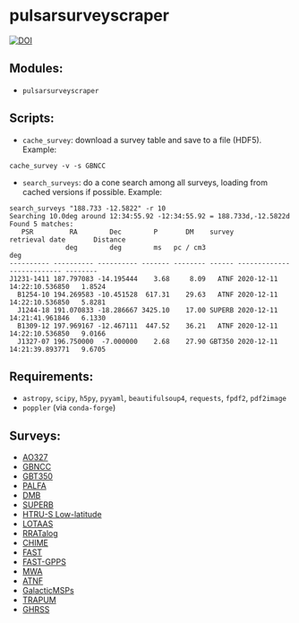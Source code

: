 # pulsarsurveyscraper
[![DOI](https://zenodo.org/badge/DOI/10.5281/zenodo.6390905.svg)](https://doi.org/10.5281/zenodo.6390905)

## Modules:
* `pulsarsurveyscraper`

## Scripts:
* `cache_survey`: download a survey table and save to a file (HDF5).  Example: 
```
cache_survey -v -s GBNCC
```
* `search_surveys`: do a cone search among all surveys, loading from cached versions if possible.  Example:
```
search_surveys "188.733 -12.5822" -r 10
Searching 10.0deg around 12:34:55.92 -12:34:55.92 = 188.733d,-12.5822d
Found 5 matches:
   PSR         RA        Dec        P       DM    survey       retrieval date       Distance
              deg        deg        ms   pc / cm3                                     deg   
---------- ---------- ---------- ------- -------- ------ -------------------------- --------
J1231-1411 187.797083 -14.195444    3.68     8.09   ATNF 2020-12-11 14:22:10.536850   1.8524
  B1254-10 194.269583 -10.451528  617.31    29.63   ATNF 2020-12-11 14:22:10.536850   5.8281
  J1244-18 191.070833 -18.286667 3425.10    17.00 SUPERB 2020-12-11 14:21:41.961846   6.1330
  B1309-12 197.969167 -12.467111  447.52    36.21   ATNF 2020-12-11 14:22:10.536850   9.0166
  J1327-07 196.750000  -7.000000    2.68    27.90 GBT350 2020-12-11 14:21:39.893771   9.6705
```

## Requirements:
* `astropy`, `scipy`, `h5py`, `pyyaml`, `beautifulsoup4`, `requests`, `fpdf2`, `pdf2image`
* `poppler` (via `conda-forge`)

## Surveys:
* [AO327](http://www.naic.edu/~deneva/drift-search/index.html)
* [GBNCC](http://astro.phys.wvu.edu/GBNCC/)
* [GBT350](http://astro.phys.wvu.edu/GBTdrift350/)
* [PALFA](http://www2.naic.edu/~palfa/newpulsars/index.html)
* [DMB](http://astro.phys.wvu.edu/dmb)
* [SUPERB](https://sites.google.com/site/publicsuperb/discoveries)
* [HTRU-S Low-latitude](https://sites.google.com/site/htrusouthdeep/home/discoveries)
* [LOTAAS](http://old.astron.nl/lotaas/index.php?sort=1)
* [RRATalog](http://astro.phys.wvu.edu/rratalog)
* [CHIME](http://catalog.chime-frb.ca/galactic)
* [FAST](http://crafts.bao.ac.cn/pulsar/)
* [FAST-GPPS](http://zmtt.bao.ac.cn/GPPS)
* [MWA](https://wiki.mwatelescope.org/display/MP/SMART+survey+candidates)
* [ATNF](http://www.atnf.csiro.au/research/pulsar/psrcat/)
* [GalacticMSPs](http://astro.phys.wvu.edu/GalacticMSPs/GalacticMSPs.txt)
* [TRAPUM](http://www.trapum.org/discoveries.html)
* [GHRSS](http://www.ncra.tifr.res.in/~bhaswati/GHRSS.html)
